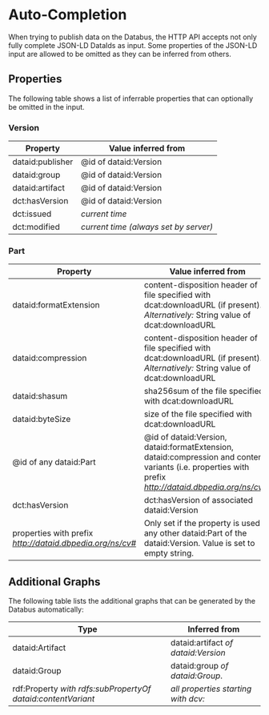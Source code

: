 # Auto-Completion

When trying to publish data on the Databus, the HTTP API accepts not only fully complete JSON-LD DataIds as input. Some properties of the JSON-LD input are allowed to be omitted as they can be inferred from others. 

## Properties


The following table shows a list of inferrable properties that can optionally be omitted in the input.

### Version
| Property   | Value inferred from |
|------------|---------------|
| dataid:publisher | @id of dataid:Version |
| dataid:group | @id of dataid:Version |
| dataid:artifact | @id of dataid:Version |
| dct:hasVersion | @id of dataid:Version |
| dct:issued | *current time* |
| dct:modified | *current time (always set by server)* |

### Part
| Property   | Value inferred from |
|------------|---------------|
| dataid:formatExtension | content-disposition header of file specified with dcat:downloadURL (if present). *Alternatively:* String value of dcat:downloadURL |
| dataid:compression | content-disposition header of file specified with dcat:downloadURL (if present). *Alternatively:* String value of dcat:downloadURL |
| dataid:shasum | sha256sum of the file specified with dcat:downloadURL |
| dataid:byteSize | size of the file specified with dcat:downloadURL |
| @id of any dataid:Part | @id of dataid:Version, dataid:formatExtension, dataid:compression and content variants (i.e. properties with prefix *http://dataid.dbpedia.org/ns/cv#*)
| dct:hasVersion | dct:hasVersion of associated dataid:Version |
| properties with prefix *http://dataid.dbpedia.org/ns/cv#* | Only set if the property is used in any other dataid:Part of the dataid:Version. Value is set to empty string. |


## Additional Graphs

The following table lists the additional graphs that can be generated by the Databus automatically:

| Type   | Inferred from |
|------------|---------------|
| dataid:Artifact | dataid:artifact *of dataid:Version* |
| dataid:Group | dataid:group *of dataid:Group*. |
| rdf:Property *with rdfs:subPropertyOf dataid:contentVariant* | *all properties starting with dcv:* |
